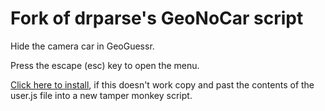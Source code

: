 # Fork of drparse's GeoNoCar script
Hide the camera car in GeoGuessr.

Press the escape (esc) key to open the menu.

[Click here to install](https://github.com/echandler/Fork-of-drparse-s-GeoNoCar-script/raw/main/GeoGuessrNoCarScript.user.js), if this doesn't work copy and past the contents of the user.js file into a new tamper monkey script.
